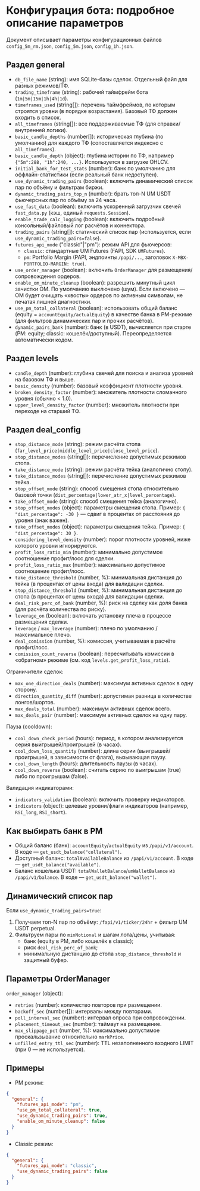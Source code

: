 # Конфигурация бота: подробное описание параметров

Документ описывает параметры конфигурационных файлов `config_5m_rm.json`, `config_5m.json`, `config_1h.json`.

## Раздел general
- `db_file_name` (string): имя SQLite-базы сделок. Отдельный файл для разных режимов/ТФ.
- `trading_timeframe` (string): рабочий таймфрейм бота (`1m|5m|15m|1h|4h|1d`).
- `timeframes_used` (string[]): перечень таймфреймов, по которым строятся уровни (в порядке возрастания). Базовый ТФ должен входить в список.
- `all_timeframes` (string[]): все поддерживаемые ТФ (для справки/внутренней логики).
- `basic_candle_depths` (number[]): историческая глубина (по умолчанию) для каждого ТФ (сопоставляется индексно с `all_timeframes`).
- `basic_candle_depth` (object): глубина истории по ТФ, например `{"5m":288, "1h":240, ...}`. Используется в загрузке OHLCV.
- `initial_bank_for_test_stats` (number): банк по умолчанию для оффлайн-статистики (если реальный банк недоступен).
- `use_dynamic_trading_pairs` (boolean): включить динамический список пар по объёму и фильтрам биржи.
- `dynamic_trading_pairs_top_n` (number): брать топ-N UM USDT фьючерсных пар по объёму за 24 часа.
- `use_fast_data` (boolean): включить ускоренный загрузчик свечей `fast_data.py` (кэш, единый `requests.Session`).
- `enable_trade_calc_logging` (boolean): включить подробный консольный/файловый лог расчётов и коннектора.
- `trading_pairs` (string[]): статический список пар (используется, если `use_dynamic_trading_pairs=false`).
- `futures_api_mode` ("classic"|"pm"): режим API для фьючерсов:
  - `classic`: стандартные UM Futures (FAPI, SDK `UMFutures`).
  - `pm`: Portfolio Margin (PAPI, эндпоинты `/papi/...`, заголовок `X-MBX-PORTFOLIO-MARGIN: true`).
- `use_order_manager` (boolean): включить `OrderManager` для размещения/сопровождения ордеров.
- `enable_om_minute_cleanup` (boolean): разрешить минутный цикл зачистки OM. По умолчанию выключено (шум). Если включено — OM будет очищать «хвосты» ордеров по активным символам, не печатая лишней диагностики.
- `use_pm_total_collateral` (boolean): использовать общий баланс (equity = `accountEquity/actualEquity`) в качестве банка в PM-режиме (для фильтров динамических пар и прочих расчётов).
- `dynamic_pairs_bank` (number): банк (в USDT), вычисляется при старте (PM: equity; classic: кошелёк/доступный). Переопределяется автоматически кодом.

## Раздел levels
- `candle_depth` (number): глубина свечей для поиска и анализа уровней на базовом ТФ и выше.
- `basic_density` (number): базовый коэффициент плотности уровня.
- `broken_density_factor` (number): множитель плотности сломанного уровня (обычно < 1.0).
- `upper_level_density_factor` (number): множитель плотности при переходе на старший ТФ.

## Раздел deal_config
- `stop_distance_mode` (string): режим расчёта стопа (`far_level_price|middle_level_price|close_level_price`).
- `stop_distance_modes` (string[]): перечисление допустимых режимов стопа.
- `take_distance_mode` (string): режим расчёта тейка (аналогично стопу).
- `take_distance_modes` (string[]): перечисление допустимых режимов тейка.
- `stop_offset_mode` (string): способ смещения стопа относительно базовой точки (`dist_percentage|lower_atr_x|level_percentage`).
- `take_offset_mode` (string): способ смещения тейка (аналогично).
- `stop_offset_modes` (object): параметры смещения стопа. Пример: `{ "dist_percentage": -30 }` — сдвиг в процентах от расстояния до уровня (знак важен).
- `take_offset_modes` (object): параметры смещения тейка. Пример: `{ "dist_percentage": 30 }`.
- `considering_level_density` (number): порог плотности уровней, ниже которого уровни игнорируются.
- `profit_loss_ratio_min` (number): минимально допустимое соотношение профит/лосс для сделки.
- `profit_loss_ratio_max` (number): максимально допустимое соотношение профит/лосс.
- `take_distance_threshold` (number, %): минимальная дистанция до тейка (в процентах от цены входа) для валидации сделки.
- `stop_distance_threshold` (number, %): минимальная дистанция до стопа (в процентах от цены входа) для валидации сделки.
- `deal_risk_perc_of_bank` (number, %): риск на сделку как доля банка (для расчёта количества по риску).
- `leverage_on` (boolean): включать установку плеча в процессе размещения сделки.
- `leverage` / `max_leverage` (number): плечо по умолчанию / максимальное плечо.
- `deal_comission` (number, %): комиссия, учитываемая в расчёте профит/лосс.
- `comission_count_reverse` (boolean): пересчитывать комиссии в «обратном» режиме (см. код `levels.get_profit_loss_ratio`).

Ограничители сделок:
- `max_one_direction_deals` (number): максимум активных сделок в одну сторону.
- `direction_quantity_diff` (number): допустимая разница в количестве лонгов/шортов.
- `max_deals_total` (number): максимум активных сделок всего.
- `max_deals_pair` (number): максимум активных сделок на одну пару.

Пауза (cooldown):
- `cool_down_check_period` (hours): период, в котором анализируется серия выигрышей/проигрышей (в часах).
- `cool_down_loss_quantity` (number): длина серии (выигрышей/проигрышей, в зависимости от флага), вызывающая паузу.
- `cool_down_length` (hours): длительность паузы (в часах).
- `cool_down_reverse` (boolean): считать серию по выигрышам (true) либо по проигрышам (false).

Валидация индикаторами:
- `indicators_validation` (boolean): включить проверку индикаторов.
- `indicators` (object): целевые уровни/флаги индикаторов (например, `RSI_long`, `RSI_short`).

## Как выбирать банк в PM
- Общий баланс (банк): `accountEquity`/`actualEquity` из `/papi/v1/account`. В коде — `get_usdt_balance("collateral")`.
- Доступный баланс: `totalAvailableBalance` из `/papi/v1/account`. В коде — `get_usdt_balance("available")`.
- Баланс кошелька USDT: `totalWalletBalance`/`umWalletBalance` из `/papi/v1/balance`. В коде — `get_usdt_balance("wallet")`.

## Динамический список пар
Если `use_dynamic_trading_pairs=true`:
1) Получаем топ-N пар по объёму: `/fapi/v1/ticker/24hr` + фильтр UM USDT perpetual.
2) Фильтруем пары по `minNotional` и шагам лота/цены, учитывая:
   - банк (equity в PM, либо кошелёк в classic);
   - риск `deal_risk_perc_of_bank`;
   - минимальную дистанцию до стопа `stop_distance_threshold` и защитный буфер.

## Параметры OrderManager
`order_manager` (object):
- `retries` (number): количество повторов при размещении.
- `backoff_sec` (number[]): интервалы между повторами.
- `poll_interval_sec` (number): интервал опроса при сопровождении.
- `placement_timeout_sec` (number): таймаут на размещение.
- `max_slippage_pct` (number, %): максимально допустимое проскальзывание относительно `markPrice`.
- `unfilled_entry_ttl_sec` (number): TTL незаполненного входного LIMIT (при 0 — не используется).

## Примеры
- PM режим:
```json
{
  "general": {
    "futures_api_mode": "pm",
    "use_pm_total_collateral": true,
    "use_dynamic_trading_pairs": true,
    "enable_om_minute_cleanup": false
  }
}
```

- Classic режим:
```json
{
  "general": {
    "futures_api_mode": "classic",
    "use_dynamic_trading_pairs": false
  }
}
```

